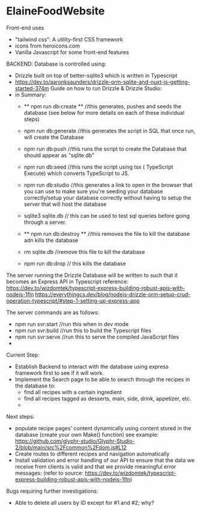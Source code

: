 # ElaineFoodWebsite

Front-end uses 
- "tailwind css": A utility-first CSS framework
- icons from heroicons.com
- Vanilla Javascript for some front-end features

BACKEND:
Database is controlled using:
- Drizzle built on top of better-sqlite3 which is written in Typescript
- https://dev.to/aaronksaunders/drizzle-orm-sqlite-and-nuxt-js-getting-started-374m Guide on how to run Drizzle & Drizzle Studio:
- in Summary:
    - ** npm run db:create ** //this generates, pushes and seeds the database (see below for more details on each of these individual steps)
    - npm run db:generate //this generates the script in SQL that once run, will create the Database
    - npm run db:push //this runs the script to create the Database that should appear as "sqlite.db"
    - npm run db:seed //this runs the script using tsx ( TypeScript Execute) which converts TypeScript to JS.
    - npm run db:studio //this generates a link to open in the browser that you can use to make sure you're seeding your database correctly/setup your database correctly without having to setup the server that will host the database

    - sqlite3 sqlite.db // this can be used to test sql queries before going through a server. 

    - ** npm run db:destroy ** //this removes the file to kill the database adn kills the database
    - rm sqlite.db //remove this file to kill the database
    - npm run db:drop // this kills the database


The server running the Drizzle Database will be written to such that it becomes an Express API in Typescript
reference: https://dev.to/wizdomtek/typescript-express-building-robust-apis-with-nodejs-1fln 
https://everythingcs.dev/blog/nodejs-drizzle-orm-setup-crud-operation-typescript/#step-1-setting-up-express-app 

The server commands are as follows:
- npm run svr:start //run this when in dev mode
- npm run svr:build //run this to build the Typescript files
- npm run svr:serve //run this to serve the compiled JavaScript files
- 


Current Step:
- Establish Backend to interact with the database using express framework first to see if it will work. 
- Implement the Search page to be able to search through the recipes in the database to:
    - find all recipes with a certain ingredient
    - find all recipes tagged as desserts, main, side, drink, appetizer, etc. 
    - 

Next steps:
- populate recipe pages' content dynamically using content stored in the database (create your own Make() function) see example: https://github.com/glyphr-studio/Glyphr-Studio-2/blob/main/src%2Fcommon%2Fdom.js#L12 
- Create routes to different recipes and navigation automatically 
- Install validation and error handling of our API to ensure that the data we receive from clients is valid and that we provide meaningful error messages: (refer to source: https://dev.to/wizdomtek/typescript-express-building-robust-apis-with-nodejs-1fln)

Bugs requiring further investigations:
- Able to delete all users by ID except for #1 and #2; why? 



